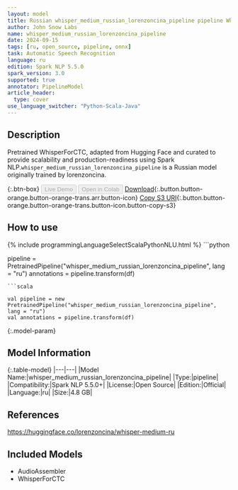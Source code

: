 ```yaml
---
layout: model
title: Russian whisper_medium_russian_lorenzoncina_pipeline pipeline WhisperForCTC from lorenzoncina
author: John Snow Labs
name: whisper_medium_russian_lorenzoncina_pipeline
date: 2024-09-15
tags: [ru, open_source, pipeline, onnx]
task: Automatic Speech Recognition
language: ru
edition: Spark NLP 5.5.0
spark_version: 3.0
supported: true
annotator: PipelineModel
article_header:
  type: cover
use_language_switcher: "Python-Scala-Java"
---
```


## Description

Pretrained WhisperForCTC, adapted from Hugging Face and curated to provide scalability and production-readiness using Spark NLP.`whisper_medium_russian_lorenzoncina_pipeline` is a Russian model originally trained by lorenzoncina.

{:.btn-box}
<button class="button button-orange" disabled>Live Demo</button>
<button class="button button-orange" disabled>Open in Colab</button>
[Download](https://s3.amazonaws.com/auxdata.johnsnowlabs.com/public/models/whisper_medium_russian_lorenzoncina_pipeline_ru_5.5.0_3.0_1726391898679.zip){:.button.button-orange.button-orange-trans.arr.button-icon}
[Copy S3 URI](s3://auxdata.johnsnowlabs.com/public/models/whisper_medium_russian_lorenzoncina_pipeline_ru_5.5.0_3.0_1726391898679.zip){:.button.button-orange.button-orange-trans.button-icon.button-copy-s3}

## How to use



<div class="tabs-box" markdown="1">
{% include programmingLanguageSelectScalaPythonNLU.html %}
```python

pipeline = PretrainedPipeline("whisper_medium_russian_lorenzoncina_pipeline", lang = "ru")
annotations =  pipeline.transform(df)   

```
```scala

val pipeline = new PretrainedPipeline("whisper_medium_russian_lorenzoncina_pipeline", lang = "ru")
val annotations = pipeline.transform(df)

```
</div>

{:.model-param}
## Model Information

{:.table-model}
|---|---|
|Model Name:|whisper_medium_russian_lorenzoncina_pipeline|
|Type:|pipeline|
|Compatibility:|Spark NLP 5.5.0+|
|License:|Open Source|
|Edition:|Official|
|Language:|ru|
|Size:|4.8 GB|

## References

https://huggingface.co/lorenzoncina/whisper-medium-ru

## Included Models

- AudioAssembler
- WhisperForCTC
